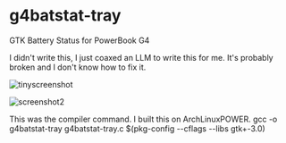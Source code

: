 # g4batstat-tray
GTK Battery Status for PowerBook G4

I didn't write this, I just coaxed an LLM to write this for me. It's probably broken and I don't know how to fix it.


![tinyscreenshot](https://github.com/user-attachments/assets/7f9a5199-82f7-4419-8804-a780f6d1f1be)


![screenshot2](https://github.com/user-attachments/assets/1f8de068-f28e-461e-99de-35980f106c80)


This was the compiler command. I built this on ArchLinuxPOWER. 
gcc -o g4batstat-tray g4batstat-tray.c $(pkg-config --cflags --libs gtk+-3.0)

